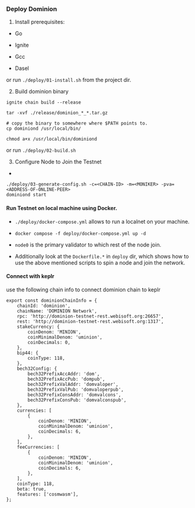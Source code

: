 ### Deploy Dominion 

1. Install prerequisites: 

* Go 

* Ignite 

* Gcc 

* Dasel 


or run `./deploy/01-install.sh` from the project dir. 


2. Build dominion binary

```
ignite chain build --release

tar -xvf ./release/dominion_*_*.tar.gz

# copy the binary to somewhere where $PATH points to.
cp dominiond /usr/local/bin/

chmod a+x /usr/local/bin/dominiond
```

or run `./deploy/02-build.sh` 



3. Configure Node to Join the Testnet

* 
```
./deploy/03-generate-config.sh -c=<CHAIN-ID> -m=<MONIKER> -pva=<ADDRESS-OF-ONLINE-PEER>
dominiond start
```

#### Run Testnet on local machine using Docker.

* `./deploy/docker-compose.yml` allows to run a localnet on your machine.
* `docker compose -f deploy/docker-compose.yml up -d`
* `node0` is the primary validator to which rest of the node join.

* Additionally look at the `Dockerfile.*` in `deploy` dir, which shows how to use the above mentioned scripts to spin a node and join the network.


#### Connect with keplr 
use the following chain info to connect dominion chain to keplr
```
export const dominionChainInfo = {
	chainId: 'dominion',
	chainName: 'DOMINION Network',
	rpc: 'http://dominion-testnet-rest.webisoft.org:26657',
	rest: 'http://dominion-testnet-rest.webisoft.org:1317',
	stakeCurrency: {
		coinDenom: 'MINION',
		coinMinimalDenom: 'uminion',
		coinDecimals: 0,
	},
	bip44: {
		coinType: 118,
	},
	bech32Config: {
		bech32PrefixAccAddr: 'dom',
		bech32PrefixAccPub: 'dompub',
		bech32PrefixValAddr: 'domvaloper',
		bech32PrefixValPub: 'domvaloperpub',
		bech32PrefixConsAddr: 'domvalcons',
		bech32PrefixConsPub: 'domvalconspub',
	},
	currencies: [
		{
			coinDenom: 'MINION',
			coinMinimalDenom: 'uminion',
			coinDecimals: 6,
		},
	],
	feeCurrencies: [
		{
			coinDenom: 'MINION',
			coinMinimalDenom: 'uminion',
			coinDecimals: 6,
		},
	],
	coinType: 118,
	beta: true,
	features: ['cosmwasm'],
};
```




